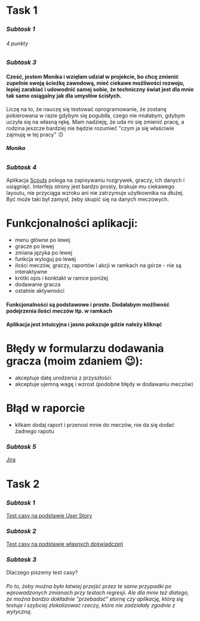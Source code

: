 # **Task 1**
### *Subtask 1*
###### 4 punkty
### *Subtask 3*
#### Cześć, jestem Monika i wzięłam udział w projekcie, bo chcę zmienić zupelnie swoją ścieżkę zawodową, mieć ciekawe możliwości rozwoju, lepiej zarabiać i udowodnić samej sobie, że techniczny świat jest dla mnie tak samo osiągalny jak dla umysłów ścisłych. 
Liczę na to, że nauczę się testować oprogramowanie, że zostanę pokierowana w razie gdybym się pogubiła, czego nie miałabym, gdybym uczyła się na własną rękę. Mam nadzieję, że uda mi się zmienić pracę, a rodzina jeszcze bardziej nie będzie rozumieć "czym ja się właściwie zajmuję w tej pracy" :D 
###### **Monika**

### *Subtask 4*
Aplikacja [Scouts](https://scouts-test.futbolkolektyw.pl/) polega na zapisywaniu rozgrywek, graczy, ich danych i osiągnięć. 
Interfejs strony jest bardzo prosty, brakuje mu ciekawego layoutu, nie przyciąga wzroku ani nie zatrzymuje użytkownika na dłużej. Być może taki był zamysł, żeby skupić się na danych meczowych. 
# Funkcjonalności aplikacji:
* menu główne po lewej
* gracze po lewej
* zmiana języka po lewej
* funkcja wyloguj po lewej
* ilości meczów, graczy, raportów i akcji w ramkach na górze - nie są interaktywne
* krótki opis i konktakt w ramce poniżej
* dodawanie gracza
* ostatnie aktywności

#### Funkcjonalności są podstawowe i proste. Dodałabym możliwość podejrzenia ilości meczów itp. w ramkach
#### Aplikacja jest intuicyjna i jasno pokazuje gdzie należy kliknąć
# Błędy w formularzu dodawania gracza (moim zdaniem :wink:):
* akceptuje datę urodzenia z przyszłości
* akceptuje ujemną wagę i wzrost
(podobne błędy w dodawaniu meczów)
# Błąd w raporcie
* klikam dodaj raport i przenosi mnie do meczów, nie da się dodać żadnego rapotu 

### *Subtask 5*
[Jira](https://szarek.atlassian.net/jira/core/projects/CPP/board)



# **Task 2**
### *Subtask 1*
[Test casy na podstawie User Story](https://docs.google.com/spreadsheets/d/1rGu57qn0IdWP1_3YaCT3b9rxNTlUJVlFymQebloicxw/edit#gid=0)
### *Subtask 2*
[Test casy na podstawie własnych doświadczeń](https://docs.google.com/spreadsheets/d/1sfz2hqsLsrdWFUQKjtwgV5G_kOTplzmiu4QXpamDY8g/edit#gid=0)
### *Subtask 3*
Dlaczego piszemy test casy?
###### *Po to, żeby można było łatwiej przejść przez te same przypadki po wprowadzonych zmianach przy testach regresji. Ale dla mnie też dlatego, że można bardzo dokładnie "przebadać" stornę czy aplikację, którą się testuje i szybciej zlokalizować rzeczy, które nie zadziałały zgodnie z wytyczną.* 
